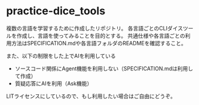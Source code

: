 # practice-dice_tools
複数の言語を学習するために作成したリポジトリ。
各言語ごとのCLIダイスツールを作成し、言語を使ってみることを目的とする。
共通仕様や各言語ごとの利用方法はSPECIFICATION.mdや各言語フォルダのREADMEを確認すること。

また、以下の制限をした上でAIを利用している
- ソースコード関係にAgent機能を利用しない（SPECIFICATION.mdは利用して作成）
- 質疑応答にAIを利用（Ask機能）

LITライセンスにしているので、もし利用したい場合はご自由にどうぞ。
